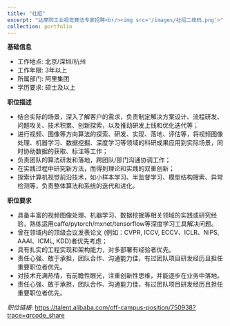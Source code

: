 ```yaml
---
title: "社招"
excerpt: "达摩院工业视觉算法专家招聘<br/><img src='/images/社招二维码.png'>"
collection: portfolio
---
```


**基础信息**
- 工作地点: 北京/深圳/杭州 
- 工作年限: 3年以上
- 所属部门: 阿里集团
- 学历要求: 硕士及以上

**职位描述**
+ 结合实际的场景，深入了解客户的需求，负责制定解决方案设计、流程研发、问题攻关、技术积累、创新探索，以及推动研发上线和优化迭代等；
+ 进行视频、图像等方向算法的探索、研发、实现、落地、评估等，将视频图像处理、机器学习、数据挖掘、深度学习等领域的科研成果应用到实际场景，同时协助数据的获取、标注等工作；
+ 负责团队的算法研发和落地，跨团队/部门沟通协调工作；
+ 在实践过程中研究新方法，而得到理论和实践的双重创新；
+ 探索计算机视觉前沿技术，如小样本学习、半监督学习、模型结构搜索、异常检测等，负责整体算法和系统的迭代和进化。

**职位要求**
+ 具备丰富的视频图像处理、机器学习、数据挖掘等相关领域的实践或研究经验，熟练运用caffe/pytorch/mxnet/tensorflow等深度学习工具解决问题。
+ 曾在领域内的顶级会议发表论文 (例如：CVPR, ICCV, ECCV、ICLR、NIPS, AAAI、ICML, KDD)者优先考虑；
+ 具有扎实的工程实现和架构能力，对多部署有经验者优先。
+ 责任心强、敢于承担，团队合作、沟通能力佳，有过团队项目研发经历且担任重要职位者优先。
+ 对技术充满热情，有前瞻性眼光，注重创新性思维，并能逐步在业务中落地。
+ 责任心强、敢于承担，团队合作、沟通能力佳，有过团队项目研发经历且担任重要职位者优先。

*职位链接*: https://talent.alibaba.com/off-campus-position/750938?trace=qrcode_share
